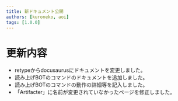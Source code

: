 ```yaml
---
title: 新ドキュメント公開
authors: [kuroneko, aoi]
tags: [1.0.0]
---
```


# 更新内容
- retypeからdocusaurusにドキュメントを変更しました。
- 読み上げBOTのコマンドのドキュメントを追加しました。
- 読み上げBOTのコマンドの動作の詳細等を記入しました。
- 「Artifacter」に名前が変更されていなかったページを修正しました。